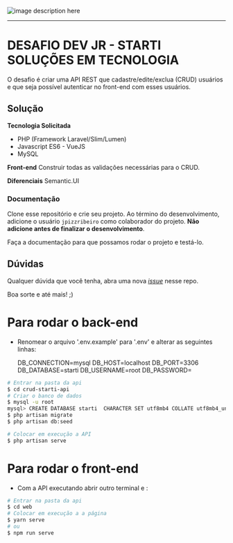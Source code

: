 ![image description here](https://www.starti.com.br/wp-content/uploads/2018/03/Starti_logo-120.png)

---

# DESAFIO DEV JR - STARTI SOLUÇÕES EM TECNOLOGIA

O desafio é criar uma API REST que cadastre/edite/exclua (CRUD) usuários e que seja possível autenticar no front-end com esses usuários.

## Solução

**Tecnologia Solicitada**

- PHP (Framework Laravel/Slim/Lumen)
- Javascript ES6 - VueJS
- MySQL

**Front-end**
Construir todas as validações necessárias para o CRUD.

**Diferenciais**
Semantic.UI

### Documentação

Clone esse repositório e crie seu projeto.
Ao término do desenvolvimento, adicione o usuário `jpizzribeiro` como colaborador do projeto. **Não adicione antes de finalizar o desenvolvimento**.

Faça a documentação para que possamos rodar o projeto e testá-lo.

## Dúvidas

Qualquer dúvida que você tenha, abra uma nova [_issue_](https://github.com/StartiOne/desafio-dev-jr/issues) nesse repo.

Boa sorte e até mais! ;)

# Para rodar o back-end

- Renomear o arquivo '.env.example' para '.env' e alterar as seguintes linhas:

  DB_CONNECTION=mysql
  DB_HOST=localhost
  DB_PORT=3306
  DB_DATABASE=starti
  DB_USERNAME=root
  DB_PASSWORD=

```zsh
# Entrar na pasta da api
$ cd crud-starti-api
# Criar o banco de dados
$ mysql -u root
mysql> CREATE DATABASE starti  CHARACTER SET utf8mb4 COLLATE utf8mb4_unicode_ci;
$ php artisan migrate
$ php artisan db:seed

# Colocar em execução a API
$ php artisan serve
```

# Para rodar o front-end

- Com a API executando abrir outro terminal e :

```zsh
# Entrar na pasta da api
$ cd web
# Colocar em execução a a página
$ yarn serve
# ou
$ npm run serve
```
